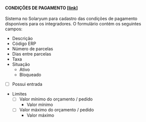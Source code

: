 #### CONDIÇÕES DE PAGAMENTO [[link](https://sandbox.solaryum.com.br/fotus-yfe/configuracoes/condicoes-de-pagamento)]

Sistema no Solaryum para cadastro das condições de pagamento disponíveis para os integradores. O formulário contém os seguintes campos:

- Descrição
- Código ERP
- Número de parcelas
- Dias entre parcelas
- Taxa
- Situação
    - Ativo
    - Bloqueado
- [ ] Possui entrada
- Limites
    - [ ] Valor mínimo do orçamento / pedido
        - Valor mínimo
    - [ ] Valor máximo do orçamento / pedido
        - Valor máximo

